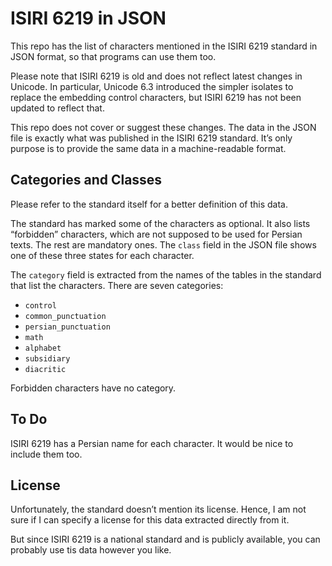 # ISIRI 6219 in JSON

This repo has the list of characters mentioned in the ISIRI 6219 standard in JSON format, so that programs can use them too.

Please note that ISIRI 6219 is old and does not reflect latest changes in Unicode. In particular, Unicode 6.3 introduced the simpler isolates to replace the embedding control characters, but ISIRI 6219 has not been updated to reflect that.

This repo does not cover or suggest these changes. The data in the JSON file is exactly what was published in the ISIRI 6219 standard. It’s only purpose is to provide the same data in a machine-readable format.

## Categories and Classes

Please refer to the standard itself for a better definition of this data.

The standard has marked some of the characters as optional. It also lists “forbidden” characters, which are not supposed to be used for Persian texts. The rest are mandatory ones. The `class` field in the JSON file shows one of these three states for each character.

The `category` field is extracted from the names of the tables in the standard that list the characters. There are seven categories:

- `control`
- `common_punctuation`
- `persian_punctuation`
- `math`
- `alphabet`
- `subsidiary`
- `diacritic`

Forbidden characters have no category.

## To Do

ISIRI 6219 has a Persian name for each character. It would be nice to include them too.

## License

Unfortunately, the standard doesn’t mention its license. Hence, I am not sure if I can specify a license for this data extracted directly from it.

But since ISIRI 6219 is a national standard and is publicly available, you can probably use tis data however you like.
